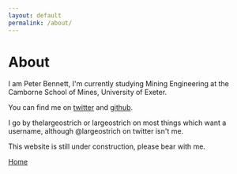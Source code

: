 ```yaml
---
layout: default
permalink: /about/
---
```

# About

I am Peter Bennett, I'm currently studying Mining Engineering at the Camborne School of Mines, University of Exeter.

You can find me on [twitter](https://twitter.com/V12Peter) and [github](https://github.com/largeostrich).

I go by thelargeostrich or largeostrich on most things which want a username, although @largeostrich on twitter isn't me.

This website is still under construction, please bear with me.

[Home](./)
